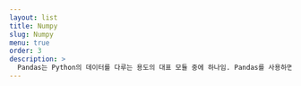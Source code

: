 ```yaml
---
layout: list
title: Numpy
slug: Numpy
menu: true
order: 3
description: >
  Pandas는 Python의 데이터를 다루는 용도의 대표 모듈 중에 하나임. Pandas를 사용하면 사용하면 몇줄의 코드만으로 Data를 쉽고 강력하게 처리할 수 있음. Pandas는 외워야 할 것이 많아서 정리를 잘 해두지 않으면 안됨.
---
```

